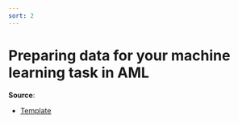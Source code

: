 ```yaml
---
sort: 2
---
```

# Preparing data for your machine learning task in AML
**Source**: 
* [Template](https://github.com/microsoft/dstoolkit-mlops-base/blob/main/src/dataprep.py)